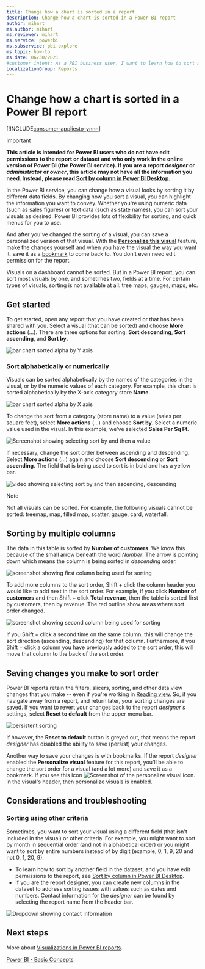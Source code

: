```yaml
---
title: Change how a chart is sorted in a report
description: Change how a chart is sorted in a Power BI report
author: mihart
ms.author: mihart
ms.reviewer: mihart
ms.service: powerbi
ms.subservice: pbi-explore
ms.topic: how-to
ms.date: 06/30/2021
#customer intent: As a PBI business user, I want to learn how to sort my report visuals so that they look the way I like and are easier to interpret. 
LocalizationGroup: Reports
---
```


# Change how a chart is sorted in a Power BI report

[!INCLUDE[consumer-appliesto-ynnn](../includes/consumer-appliesto-ynnn.md)]


> [!IMPORTANT]
> **This article is intended for Power BI users who do not have edit permissions to the report or dataset and who only work in the online version of Power BI (the Power BI service). If you are a report *designer* or *administrator* or *owner*, this article may not have all the information you need. Instead, please read [Sort by column in Power BI Desktop](../create-reports/desktop-sort-by-column.md)**.

In the Power BI service, you can change how a visual looks by sorting it by different data fields. By changing how you sort a visual, you can highlight the information you want to convey. Whether you're using numeric data (such as sales figures) or text data (such as state names), you can sort your visuals as desired. Power BI provides lots of flexibility for sorting, and quick menus for you to use. 

And after you've changed the sorting of a visual, you can save a personalized version of that visual. With the [**Personalize this visual**](end-user-personalize-visuals.md) feature, make the changes yourself and when you have the visual the way you want it, save it as a [bookmark](end-user-bookmarks.md) to come back to. You don't even need edit permission for the report.

Visuals on a dashboard cannot be sorted. But in a Power BI report, you can sort most visuals by one, and sometimes two, fields at a time. For certain types of visuals, sorting is not available at all: tree maps, gauges, maps, etc. 

## Get started

To get started, open any report that you have created or that has been shared with you. Select a visual (that can be sorted) and choose **More actions** (...).  There are three options for sorting: **Sort descending**, **Sort ascending**, and **Sort by**. 
    

![bar chart sorted alpha by Y axis](media/end-user-change-sort/power-bi-actions.png)

### Sort alphabetically or numerically

Visuals can be sorted alphabetically by the names of the categories in the visual, or by the numeric values of each category. For example, this chart is sorted alphabetically by the X-axis category store **Name**.

![bar chart sorted alpha by X axis](media/end-user-change-sort/powerbi-sort-category.png)

To change the sort from a category (store name) to a value (sales per square feet), select **More actions** (...) and choose **Sort by**. Select a numeric value used in the visual.  In this example, we've selected **Sales Per Sq Ft**.

![Screenshot showing selecting sort by and then a value](media/end-user-change-sort/power-bi-sort-value.png)

If necessary, change the sort order between ascending and descending.  Select **More actions** (...) again and choose **Sort descending** or **Sort ascending**. The field that is being used to sort is in bold and has a yellow bar.

   ![video showing selecting sort by and then ascending, descending](media/end-user-change-sort/sort.gif)

> [!NOTE]
> Not all visuals can be sorted. For example, the following visuals cannot be sorted: treemap, map, filled map, scatter, gauge, card, waterfall.

## Sorting by multiple columns
The data in this table is sorted by **Number of customers**.  We know this because of the small arrow beneath the word *Number*. The arrow is pointing down which means the column is being sorted in *descending* order.

![screenshot showing first column being used for sorting](media/end-user-change-sort/power-bi-sort-column.png)


To add more columns to the sort order, Shift + click the column header you would like to add next in the sort order. For example, if you click **Number of customers** and then Shift + click **Total revenue**, then the table is sorted first by customers, then by revenue. The red outline show areas where sort order changed.

![screenshot showing second column being used for sorting](media/end-user-change-sort/power-bi-sort-second.png)

If you Shift + click a second time on the same column, this will change the sort direction (ascending, descending) for that column. Furthermore, if you Shift + click a column you have previously added to the sort order, this will move that column to the back of the sort order.


## Saving changes you make to sort order
Power BI reports retain the filters, slicers, sorting, and other data view changes that you make -- even if you're working in [Reading view](end-user-reading-view.md). So, if you navigate away from a report, and return later, your sorting changes are saved.  If you want to revert your changes back to the report *designer's* settings, select **Reset to default** from the upper menu bar. 

![persistent sorting](media/end-user-change-sort/power-bi-reset.png)

If however, the **Reset to default** button is greyed out, that means the report *designer* has disabled the ability to save (persist) your changes.

<a name="other"></a>

Another way to save your changes is with bookmarks. If the report *designer* enabled the **Personalize visual** feature for this report, you'll be able to change the sort order for a visual (and a lot more) and save it as a bookmark. If you see this icon  ![Screenshot of the personalize visual icon.](media/end-user-change-sort/power-bi-personalize-visual-icon.png) in the visual's header, then personalize visuals is enabled. 


## Considerations and troubleshooting

### Sorting using other criteria
Sometimes, you want to sort your visual using a different field (that isn't included in the visual) or other criteria.  For example, you might want
to sort by month in sequential order (and not in alphabetical order) or you might
want to sort by entire numbers instead of by digit (example, 0, 1, 9, 20 and not 0, 1, 20, 9).  

- To learn how to sort by another field in the dataset, and you have edit permissions to the report, see [Sort by column in Power BI Desktop](../create-reports/desktop-sort-by-column.md).    
- If you are the report designer, you can create new columns in the dataset to address sorting issues with values such as dates and numbers. Contact information for the *designer* can be found by selecting the report name from the header bar.

![Dropdown showing contact information](media/end-user-change-sort/power-bi-heading.png)


## Next steps
More about [Visualizations in Power BI reports](end-user-visualizations.md).

[Power BI - Basic Concepts](end-user-basic-concepts.md)
